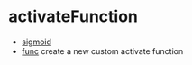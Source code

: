 # activateFunction



+ [sigmoid](activateFunction/sigmoid.1) 
+ [func](activateFunction/func.1) create a new custom activate function
